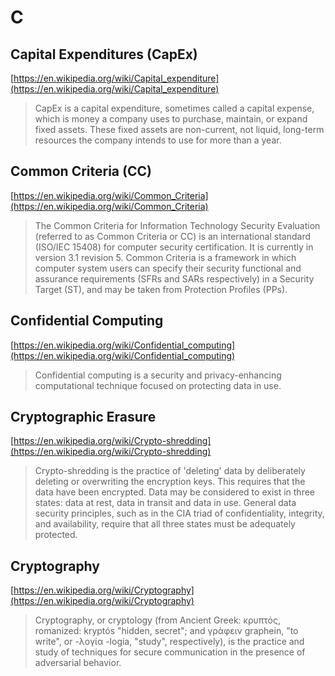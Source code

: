 # C

##  Capital Expenditures (CapEx)

[https://en.wikipedia.org/wiki/Capital_expenditure](https://en.wikipedia.org/wiki/Capital_expenditure)

> CapEx is a capital expenditure, sometimes called a capital expense, which is money a company uses to purchase, maintain, or expand fixed assets. These fixed assets are non-current, not liquid, long-term resources the company intends to use for more than a year.

## Common Criteria (CC)

[https://en.wikipedia.org/wiki/Common_Criteria](https://en.wikipedia.org/wiki/Common_Criteria)

> The Common Criteria for Information Technology Security Evaluation (referred to as Common Criteria or CC) is an international standard (ISO/IEC 15408) for computer security certification. It is currently in version 3.1 revision 5. Common Criteria is a framework in which computer system users can specify their security functional and assurance requirements (SFRs and SARs respectively) in a Security Target (ST), and may be taken from Protection Profiles (PPs).

## Confidential Computing

[https://en.wikipedia.org/wiki/Confidential_computing](https://en.wikipedia.org/wiki/Confidential_computing)

> Confidential computing is a security and privacy-enhancing computational technique focused on protecting data in use.

## Cryptographic Erasure

[https://en.wikipedia.org/wiki/Crypto-shredding](https://en.wikipedia.org/wiki/Crypto-shredding)

> Crypto-shredding is the practice of 'deleting' data by deliberately deleting or overwriting the encryption keys. This requires that the data have been encrypted. Data may be considered to exist in three states: data at rest, data in transit and data in use. General data security principles, such as in the CIA triad of confidentiality, integrity, and availability, require that all three states must be adequately protected.

## Cryptography

[https://en.wikipedia.org/wiki/Cryptography](https://en.wikipedia.org/wiki/Cryptography)

> Cryptography, or cryptology (from Ancient Greek: κρυπτός, romanized: kryptós "hidden, secret"; and γράφειν graphein, "to write", or -λογία -logia, "study", respectively), is the practice and study of techniques for secure communication in the presence of adversarial behavior.
